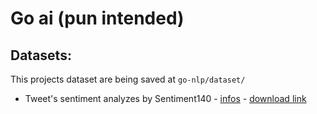 # Go ai (pun intended)

## Datasets:

This projects dataset are being saved at `go-nlp/dataset/`

- Tweet's sentiment analyzes by Sentiment140 - [infos](http://help.sentiment140.com/for-students/) - [download link](https://drive.google.com/uc?id=0B04GJPshIjmPRnZManQwWEdTZjg&export=download)
